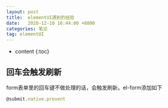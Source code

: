```yaml
---
layout: post
title:  elementUI遇到的经验
date:   2020-12-10 16:44:00 +0800
categories: 笔记
tag: elementUI
---
```


* content
{:toc}

## 回车会触发刷新

form表单里的回车键不做处理的话，会触发刷新。el-form添加如下

```js
@submit.native.prevent
```
